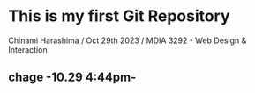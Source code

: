 # This is my first Git Repository
Chinami Harashima / 
Oct 29th 2023 / 
MDIA 3292 - Web Design & Interaction

## chage -10.29 4:44pm-